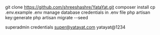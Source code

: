 git clone https://github.com/shreeshashre/YataYat.git
composer install
cp .env.example .env
manage database credentials in .env file
php artisan key:generate
php artisan migrate --seed

superadmin credentials
super@yatayat.com
yatayat@1234